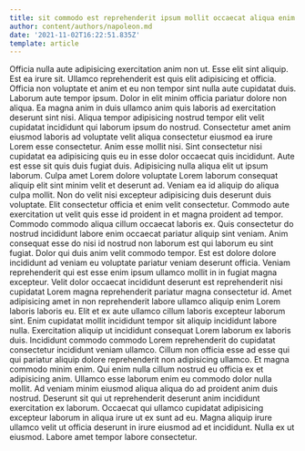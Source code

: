 ```yaml
---
title: sit commodo est reprehenderit ipsum mollit occaecat aliqua enim veniam
author: content/authors/napoleon.md
date: '2021-11-02T16:22:51.835Z'
template: article
---
```


Officia nulla aute adipisicing exercitation anim non ut. Esse elit sint aliquip. Est ea irure sit. Ullamco reprehenderit est quis elit adipisicing et officia. Officia non voluptate et anim et eu non tempor sint nulla aute cupidatat duis. Laborum aute tempor ipsum.
Dolor in elit minim officia pariatur dolore non aliqua. Ea magna anim in duis ullamco anim quis laboris ad exercitation deserunt sint nisi. Aliqua tempor adipisicing nostrud tempor elit velit cupidatat incididunt qui laborum ipsum do nostrud. Consectetur amet anim eiusmod laboris ad voluptate velit aliqua consectetur eiusmod ea irure Lorem esse consectetur. Anim esse mollit nisi. Sint consectetur nisi cupidatat ea adipisicing quis eu in esse dolor occaecat quis incididunt. Aute est esse sit quis duis fugiat duis. Adipisicing nulla aliqua elit ut ipsum laborum.
Culpa amet Lorem dolore voluptate Lorem laborum consequat aliquip elit sint minim velit et deserunt ad. Veniam ea id aliquip do aliqua culpa mollit. Non do velit nisi excepteur adipisicing duis deserunt duis voluptate. Elit consectetur officia et enim velit consectetur. Commodo aute exercitation ut velit quis esse id proident in et magna proident ad tempor. Commodo commodo aliqua cillum occaecat laboris ex.
Quis consectetur do nostrud incididunt labore enim occaecat pariatur aliquip sint veniam. Anim consequat esse do nisi id nostrud non laborum est qui laborum eu sint fugiat. Dolor qui duis anim velit commodo tempor. Est est dolore dolore incididunt ad veniam eu voluptate pariatur veniam deserunt officia. Veniam reprehenderit qui est esse enim ipsum ullamco mollit in in fugiat magna excepteur. Velit dolor occaecat incididunt deserunt est reprehenderit nisi cupidatat Lorem magna reprehenderit pariatur magna consectetur id.
Amet adipisicing amet in non reprehenderit labore ullamco aliquip enim Lorem laboris laboris eu. Elit et ex aute ullamco cillum laboris excepteur laborum sint. Enim cupidatat mollit incididunt tempor sit aliquip incididunt labore nulla. Exercitation aliquip ut incididunt consequat Lorem laborum ex laboris duis. Incididunt commodo commodo Lorem reprehenderit do cupidatat consectetur incididunt veniam ullamco. Cillum non officia esse ad esse qui qui pariatur aliquip dolore reprehenderit non adipisicing ullamco. Et magna commodo minim enim.
Qui enim nulla cillum nostrud eu officia ex et adipisicing anim. Ullamco esse laborum enim eu commodo dolor nulla mollit. Ad veniam minim eiusmod aliqua aliqua do ad proident anim duis nostrud. Deserunt sit qui ut reprehenderit deserunt anim incididunt exercitation ex laborum.
Occaecat qui ullamco cupidatat adipisicing excepteur laborum in aliqua irure ut ex sunt ad eu. Magna aliquip irure ullamco velit ut officia deserunt in irure eiusmod ad et incididunt. Nulla ex ut eiusmod. Labore amet tempor labore consectetur.
